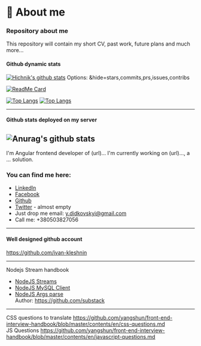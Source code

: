 # :rocket: About me 
### Repository about me

This repository will contain my short CV, past work,  future plans and much more...

#### Github dynamic stats
[![Hichnik's github stats](https://github-readme-stats.vercel.app/api?username=hichnik&count_private=true&show_icons=true&include_all_commits=true)](https://github.com/hichnik/github-readme-stats)
Options: &hide=stars,commits,prs,issues,contribs

[![ReadMe Card](https://github-readme-stats.vercel.app/api/pin/?username=hichnik&repo=angular)](https://github.com/hichnik/angular)

[![Top Langs](https://github-readme-stats.vercel.app/api/top-langs/?username=hichnik)](https://github.com/hichnik/github-readme-stats)
[![Top Langs](https://github-readme-stats.vercel.app/api/top-langs/?username=hichnik&layout=compact)](https://github.com/hichnik/github-readme-stats)

---
#### Github stats deployed on my server
![Anurag's github stats](https://github-readme-stats.didkovskyi.vercel.app/api?username=hichnik&show_icons=true&include_all_commits=true&theme=radical)
---

I'm Angular frontend developer of (url)... I'm currently working on (url)..., a ... solution.

### You can find me here:

- [LinkedIn](https://www.linkedin.com/in/didkovskyi/)
- [Facebook](https://facebook.com/iurii.didkovskyi)
- [Github](https://github.com/hichnik)
- [Twitter](https://twitter.com/didkovskyi) - almost empty
- Just drop me email: y.didkovskyi@gmail.com
- Call me: +380503827056

----------
#### Well designed github account
https://github.com/ivan-kleshnin

---------
Nodejs Stream handbook
- [NodeJS Streams](https://github.com/substack/stream-handbook)
- [NodeJS MySQL Client](https://github.com/mysqljs/mysql)
- [NodeJS Args parse](https://github.com/substack/minimist)\
Author: https://github.com/substack
---------
CSS questions to translate https://github.com/yangshun/front-end-interview-handbook/blob/master/contents/en/css-questions.md \
JS Questions https://github.com/yangshun/front-end-interview-handbook/blob/master/contents/en/javascript-questions.md
